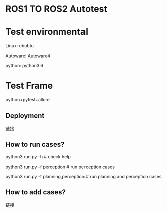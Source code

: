 # ROS1 TO ROS2 Autotest

# Test environmental
Linux: ububtu

Autoware: Autoware4

python: python3.6


# Test Frame
python+pytest+allure

## Deployment
链接

## How to run cases?
python3 run.py -h   # check help

python3 run.py -f perception  # run perception cases

python3 run.py -f planning,perception    # run planning and perception cases

## How to add cases?

链接

